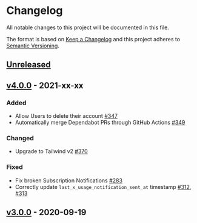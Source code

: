 # Changelog
All notable changes to this project will be documented in this file.

The format is based on [Keep a Changelog](http://keepachangelog.com/en/1.0.0/)
and this project adheres to [Semantic Versioning](http://semver.org/spec/v2.0.0.html).

## [Unreleased](https://github.com/stefanzweifel/screeenly-3/compare/v4.0.0...HEAD)

<!-- Content should be placed here -->


## [v4.0.0](https://github.com/stefanzweifel/screeenly-3/compare/v3.0.0...v4.0.0) - 2021-xx-xx

### Added
- Allow Users to delete their account [#347](https://github.com/stefanzweifel/screeenly-3/pull/347)
- Automatically merge Dependabot PRs through GitHub Actions [#349](https://github.com/stefanzweifel/screeenly-3/pull/349)

### Changed
- Upgrade to Tailwind v2 [#370](https://github.com/stefanzweifel/screeenly-3/pull/370)

### Fixed
- Fix broken Subscription Notifications [#283](https://github.com/stefanzweifel/screeenly-3/pull/283)
- Correctly update `last_x_usage_notification_sent_at` timestamp [#312](https://github.com/stefanzweifel/screeenly-3/issues/312), [#313](https://github.com/stefanzweifel/screeenly-3/pull/313)


## [v3.0.0](https://github.com/stefanzweifel/screeenly-3/releases/tag/v3.0.0) - 2020-09-19
